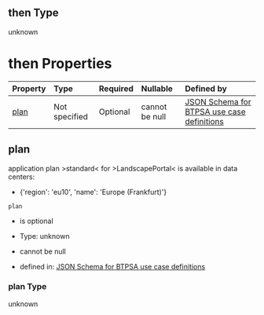 ## then Type

unknown

# then Properties

| Property      | Type          | Required | Nullable       | Defined by                                                                                                                                                                                                                                      |
| :------------ | :------------ | :------- | :------------- | :---------------------------------------------------------------------------------------------------------------------------------------------------------------------------------------------------------------------------------------------- |
| [plan](#plan) | Not specified | Optional | cannot be null | [JSON Schema for BTPSA use case definitions](btpsa-usecase-properties-services-items-allof-2-then-allof-28-then-allof-0-then-properties-plan.md "undefined#/properties/services/items/allOf/2/then/allOf/28/then/allOf/0/then/properties/plan") |

## plan

application plan >standard< for >LandscapePortal< is available in data centers:

*   {'region': 'eu10', 'name': 'Europe (Frankfurt)'}

`plan`

*   is optional

*   Type: unknown

*   cannot be null

*   defined in: [JSON Schema for BTPSA use case definitions](btpsa-usecase-properties-services-items-allof-2-then-allof-28-then-allof-0-then-properties-plan.md "undefined#/properties/services/items/allOf/2/then/allOf/28/then/allOf/0/then/properties/plan")

### plan Type

unknown
